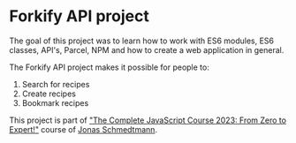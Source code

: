 # Forkify API project

The goal of this project was to learn how to work with ES6 modules, ES6 classes, API's, Parcel, NPM and how to create a web application in general.

The Forkify API project makes it possible for people to:

1. Search for recipes
2. Create recipes
3. Bookmark recipes

This project is part of ["The Complete JavaScript Course 2023: From Zero to Expert!"](https://www.udemy.com/course/the-complete-javascript-course/) course of [Jonas Schmedtmann](https://www.udemy.com/course/the-complete-javascript-course/#instructor-1).
